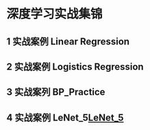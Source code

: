 # 深度学习实战集锦

## 1 实战案例 Linear Regression

## 2 实战案例 Logistics Regression 

## 3 实战案列 BP_Practice

## 4 实战案例 LeNet_5[LeNet_5](https://github.com/BrandonHoo/Deep-Learning-Practice-Project/blob/master/LeNet_5_MNIST_practice.py)
